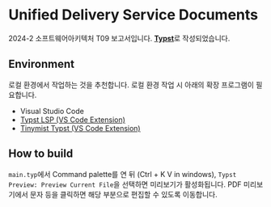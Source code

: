 # Unified Delivery Service Documents 

2024-2 소프트웨어아키텍처 T09 보고서입니다. [**Typst**](https://typst.app/)로 작성되었습니다.

## Environment 
로컬 환경에서 작업하는 것을 추천합니다. 로컬 환경 작업 시 아래의 확장 프로그램이 필요합니다. 
- Visual Studio Code
- [Typst LSP (VS Code Extension)](https://marketplace.visualstudio.com/items?itemName=nvarner.typst-lsp)
- [Tinymist Typst (VS Code Extension)](https://marketplace.visualstudio.com/items?itemName=myriad-dreamin.tinymist)

## How to build 
`main.typ`에서 Command palette를 연 뒤 (Ctrl + K V in windows), `Typst Preview: Preview Current File`을 선택하면 미리보기가 활성화됩니다.
PDF 미리보기에서 문자 등을 클릭하면 해당 부분으로 편집할 수 있도록 이동합니다.